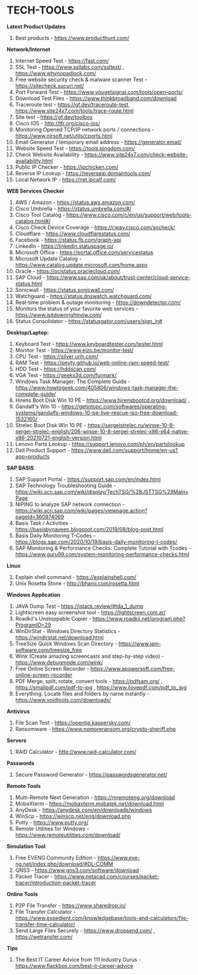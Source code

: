 # TECH-TOOLS

**Latest Product Updates**
1. Best products - https://www.producthunt.com/

**Network/Internet**
1. Internet Speed Test - https://fast.com/
2. SSL Test - https://www.ssllabs.com/ssltest/ , https://www.whynopadlock.com/
3. Free website security check & malware scanner Test - https://sitecheck.sucuri.net/
4. Port Forward Test - https://www.yougetsignal.com/tools/open-ports/
5. Download Test Files - https://www.thinkbroadband.com/download
6. Traceroute test - https://gf.dev/traceroute-test, https://www.site24x7.com/tools/trace-route.html
7. Site test - https://gf.dev/toolbox
8. Cisco IOS - http://tfr.org/cisco-ios/
9. Monitoring Opened TCP/IP network ports / connections - https://www.nirsoft.net/utils/cports.html
10. Email Generator / temporary email address - https://generator.email/
11. Website Speed Test - https://tools.pingdom.com/
12. Check Website Availability - https://www.site24x7.com/check-website-availability.html
13. Public IP Checker - https://ipchicken.com/ 
14. Reverse IP Lookup - https://reverseip.domaintools.com/
15. Local Network IP - https://net.ipcalf.com/


**WEB Services Checker**
1. AWS / Amazon - https://status.aws.amazon.com/
2. Cisco Umbrella - https://status.umbrella.com/#/
3. Cisco Tool Catalog - https://www.cisco.com/c/en/us/support/web/tools-catalog.html#/
4. Cisco Check Device Coverage - https://cway.cisco.com/sncheck/
5. Cloudflare - https://www.cloudflarestatus.com/
6. Facebook - https://status.fb.com/graph-api
7. LinkedIn - https://linkedin.statuspage.io/
8. Microsoft Office - https://portal.office.com/servicestatus
9. Microsoft Update Catalog - https://www.catalog.update.microsoft.com/home.aspx
10. Oracle - https://ocistatus.oraclecloud.com/
11. SAP Cloud - https://www.sap.com/uk/about/trust-center/cloud-service-status.html
12. Sonicwall - https://status.sonicwall.com/
13. Watchguard - https://status.dnswatch.watchguard.com/
14. Real-time problem & outage monitoring - https://downdetector.com/
15. Monitors the status of your favorite web services - https://www.isitdownrightnow.com/
16. Status Consolidator - https://statusgator.com/users/sign_in#


**Desktop/Laptop:**
1. Keyboard Test - https://www.keyboardtester.com/tester.html
2. Monitor Test - https://www.eizo.be/monitor-test/
3. CPU Test - https://silver.urih.com/
4. RAM Test - https://peyty.github.io/web-online-ram-speed-test/
5. HDD Test - https://hddscan.com/
6. VGA Test - https://geeks3d.com/furmark/
7. Windows Task Manager: The Complete Guide - https://www.howtogeek.com/405806/windows-task-manager-the-complete-guide/
8. Hirens Boot Disk Win 10 PE - https://www.hirensbootcd.org/download/ , 
9. Gandalf's Win 10 - https://getintopc.com/softwares/operating-systems/gandalfs-windows-10-pe-live-rescue-iso-free-download-1532160/
10. Strelec Boot Disk Win 10 PE - https://sergeistrelec.ru/winpe-10-8-sergei-strelec-english/206-winpe-10-8-sergei-strelec-x86-x64-native-x86-20210721-english-version.html
11. Lenovo Parts Lookup - https://support.lenovo.com/ph/en/partslookup
12. Dell Product Support - https://www.dell.com/support/home/en-us?app=products

**SAP BASIS**
1. SAP Support Portal - https://support.sap.com/en/index.html
2. SAP Technology Troubleshooting Guide - https://wiki.scn.sap.com/wiki/display/TechTSG/%28JSTTSG%29Main+Page
3. NIPING to analyze SAP network connection - https://wiki.scn.sap.com/wiki/pages/viewpage.action?pageId=360974069
4. Basis Task / Activities - https://basisbynaveen.blogspot.com/2019/08/blog-post.html
5. Basis Daily Monitoring T-Codes - https://blogs.sap.com/2020/10/19/basis-daily-monitoring-t-codes/
6. SAP Monitoring & Performance Checks: Complete Tutorial with Tcodes - https://www.guru99.com/system-monitoring-performance-checks.html

**Linux**
1. Explain shell command - https://explainshell.com/
2. Unix Rosetta Stone - http://bhami.com/rosetta.html

**Windows Application**
1. JAVA Dump Test - https://jstack.review/#tda_1_dump
2. Lightscreen easy screenshot tool - https://lightscreen.com.ar/
3. Roadkil's Unstoppable Copier - https://www.roadkil.net/program.php?ProgramID=29
4. WinDirStat - Windows Directory Statistics - https://windirstat.net/download.html
5. TreeSize Quick Windows Scan Directory - https://www.jam-software.com/treesize_free
6. Wink (Create amazing screencasts and step-by-step video) - https://www.debugmode.com/wink/
7. Free Online Screen Recorder - https://www.apowersoft.com/free-online-screen-recorder
8. PDF Merge, split, rotate, convert tools - https://pdfsam.org/ , https://smallpdf.com/pdf-to-jpg , https://www.ilovepdf.com/pdf_to_jpg
9. Everything. Locate files and folders by name instantly - https://www.voidtools.com/downloads/

**Antivirus**
1. File Scan Test - https://opentip.kaspersky.com/
2. Ransomware - https://www.nomoreransom.org/crypto-sheriff.php

**Servers**
1. RAID Calculator - http://www.raid-calculator.com/

**Passwords**
1. Secure Password Generator - https://passwordsgenerator.net/

**Remote Tools**
1. Multi-Remote Next Generation - https://mremoteng.org/download
2. MobaXterm - https://mobaxterm.mobatek.net/download.html
3. AnyDesk - https://anydesk.com/en/downloads/windows
4. WinScp - https://winscp.net/eng/download.php
5. Putty - https://www.putty.org/
6. Remote Utilities for Windows - https://www.remoteutilities.com/download/

**Simulation Tool**
1. Free EVENG Community Edition - https://www.eve-ng.net/index.php/download/#DL-COMM
2. GNS3 - https://www.gns3.com/software/download
3. Packet Tracer - https://www.netacad.com/courses/packet-tracer/introduction-packet-tracer

**Online Tools**
1.  P2P File Transfer - https://www.sharedrop.io/
2.  File Transfer Calculator - https://www.expedient.com/knowledgebase/tools-and-calculators/file-transfer-time-calculator/
3.  Send Large Files Securely - https://www.dropsend.com/ , https://wetransfer.com/

**Tips**
1. The Best IT Career Advice from 111 Industry Gurus - https://www.flackbox.com/best-it-career-advice
